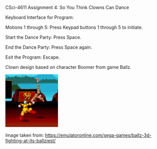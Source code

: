 CSci-4611 Assignment 4: So You Think Clowns Can Dance

Keyboard Interface for Program:

Motions 1 through 5:
    Press Keypad buttons 1 through 5 to initiate.

Start the Dance Party:
    Press Space.

End the Dance Party:
    Press Space again.

Exit the Program:
    Escape.

Clown design based on character Boomer from game Ballz.

![Boomer image example](./data/boomer.png)

Image taken from: https://emulatoronline.com/sega-games/ballz-3d-fighting-at-its-ballziest/

